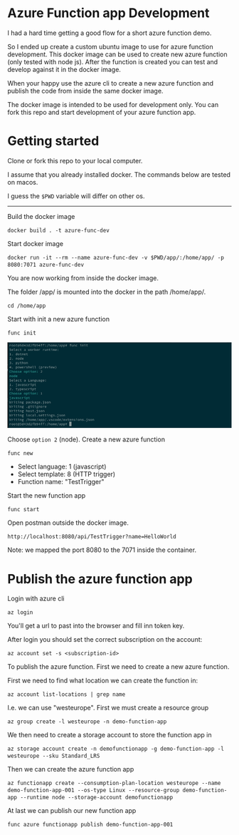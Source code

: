 # Azure Function app Development
I had a hard time getting a good flow for a short azure function demo. 

So I ended up create a custom ubuntu image to use for azure function development. This docker image can be used to create new azure function (only tested with node js). After the function is created you can test and develop against it in the docker image. 


When your happy use the azure cli to create a new azure function and publish the code from inside the same docker image. 


The docker image is intended to be used for development only. You can fork this repo and start development of your azure function app. 

# Getting started
Clone or fork this repo to your local computer. 

I assume that you already installed docker. The commands below are tested on macos. 

I guess the `$PWD` variable will differ on other os. 
___
Build the docker image
```
docker build . -t azure-func-dev
```
Start docker image
```
docker run -it --rm --name azure-func-dev -v $PWD/app/:/home/app/ -p 8080:7071 azure-func-dev
```
You are now working from inside the docker image. 

The folder /app/ is mounted into the docker in the path /home/app/.
```
cd /home/app
```
Start with init a new azure function
```
func init
```
![alt text](https://raw.githubusercontent.com/tomsolem/azure-function-dev/master/img/func-init.png "func init")

Choose `option 2` (node). 
Create a new azure function
```
func new 
```
* Select language: 1 (javascript)
* Select template: 8 (HTTP trigger)
* Function name: "TestTrigger"

Start the new function app
```
func start
```
Open postman outside the docker image. 
```
http://localhost:8080/api/TestTrigger?name=HelloWorld
```
Note: we mapped the port 8080 to the 7071 inside the container. 

# Publish the azure function app
Login with azure cli
```
az login
```
You'll get a url to past into the browser and fill inn token key.


After login you should set the correct subscription on the account:
```
az account set -s <subscription-id>
```
To publish the azure function. 
First we need to create a new azure function. 

First we need to find what location we can create the function in:
```
az account list-locations | grep name
```
I.e. we can use "westeurope".
First we must create a resource group
```
az group create -l westeurope -n demo-function-app
```
We then need to create a storage account to store the function app in
```
az storage account create -n demofunctionapp -g demo-function-app -l westeurope --sku Standard_LRS
```
Then we can create the azure function app
```
az functionapp create --consumption-plan-location westeurope --name demo-function-app-001 --os-type Linux --resource-group demo-function-app --runtime node --storage-account demofunctionapp
```
At last we can publish our new function app
```
func azure functionapp publish demo-function-app-001
```



